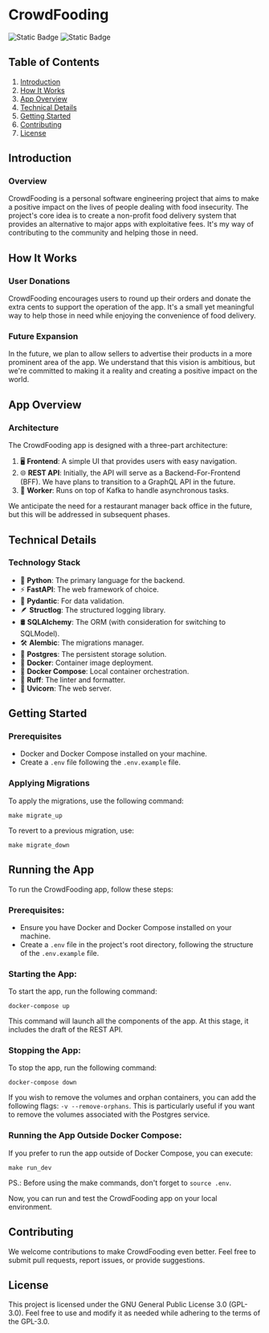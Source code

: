 # CrowdFooding

![Static Badge](https://img.shields.io/badge/license-GPL%203.0-orange)
![Static Badge](https://img.shields.io/badge/python-3.11-blue)




## Table of Contents
1. [Introduction](#introduction)
2. [How It Works](#how-it-works)
3. [App Overview](#app-overview)
4. [Technical Details](#technical-details)
5. [Getting Started](#getting-started)
6. [Contributing](#contributing)
7. [License](#license)

## Introduction

### Overview
CrowdFooding is a personal software engineering project that aims to make a positive impact on the lives of people 
dealing with food insecurity. The project's core idea is to create a non-profit food delivery system that provides an 
alternative to major apps with exploitative fees. It's my way of contributing to the community and helping those in 
need.

## How It Works

### User Donations
CrowdFooding encourages users to round up their orders and donate the extra cents to support the operation of the app. 
It's a small yet meaningful way to help those in need while enjoying the convenience of food delivery.

### Future Expansion
In the future, we plan to allow sellers to advertise their products in a more prominent area of the app. We understand 
that this vision is ambitious, but we're committed to making it a reality and creating a positive impact on the world.

## App Overview

### Architecture
The CrowdFooding app is designed with a three-part architecture:

1. 🖥️ **Frontend**: A simple UI that provides users with easy navigation.
2. 🌐 **REST API**: Initially, the API will serve as a Backend-For-Frontend (BFF). We have plans to transition to a 
GraphQL API in the future.
3. 🚀 **Worker**: Runs on top of Kafka to handle asynchronous tasks.

We anticipate the need for a restaurant manager back office in the future, but this will be addressed in subsequent 
phases.

## Technical Details

### Technology Stack
- 🐍 **Python**: The primary language for the backend.
- ⚡ **FastAPI**: The web framework of choice.
- 📝 **Pydantic**: For data validation.
- 🪶 **Structlog**: The structured logging library.
- 🛢️ **SQLAlchemy**: The ORM (with consideration for switching to SQLModel).
- 🛠️ **Alembic**: The migrations manager.
- 🐘 **Postgres**: The persistent storage solution.
- 🐳 **Docker**: Container image deployment.
- 🐳 **Docker Compose**: Local container orchestration.
- 📏 **Ruff**: The linter and formatter.
- 🚀 **Uvicorn**: The web server.

## Getting Started

### Prerequisites
- Docker and Docker Compose installed on your machine.
- Create a `.env` file following the `.env.example` file.

### Applying Migrations
To apply the migrations, use the following command:
```shell
make migrate_up
```

To revert to a previous migration, use:
```shell
make migrate_down
```

## Running the App
To run the CrowdFooding app, follow these steps:

### Prerequisites:
- Ensure you have Docker and Docker Compose installed on your machine.
- Create a `.env` file in the project's root directory, following the structure of the `.env.example` file.

### Starting the App:
To start the app, run the following command:

```shell
docker-compose up
```
This command will launch all the components of the app. At this stage, it includes the draft of the REST API.

### Stopping the App:
To stop the app, run the following command:
```shell
docker-compose down
```
If you wish to remove the volumes and orphan containers, you can add the following flags: `-v --remove-orphans`. This is 
particularly useful if you want to remove the volumes associated with the Postgres service.

### Running the App Outside Docker Compose:
If you prefer to run the app outside of Docker Compose, you can execute:
```shell
make run_dev
```
PS.: Before using the make commands, don't forget to `source .env`.

Now, you can run and test the CrowdFooding app on your local environment.

## Contributing
We welcome contributions to make CrowdFooding even better. Feel free to submit pull requests, report issues, or provide
suggestions.

## License
This project is licensed under the GNU General Public License 3.0 (GPL-3.0). Feel free to use and modify it as needed 
while adhering to the terms of the GPL-3.0.